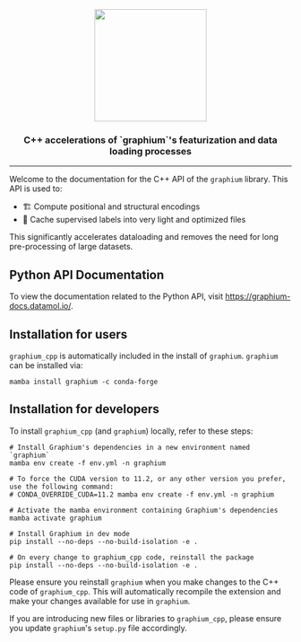 <div align="center">
    <img src="../../images/banner-tight.png" height="200px">
    <h3>C++ accelerations of `graphium`'s featurization and data loading processes</h3>
</div>

---

Welcome to the documentation for the C++ API of the `graphium` library. This API is used to:

- 🏗️ Compute positional and structural encodings
- 📁 Cache supervised labels into very light and optimized files

This significantly accelerates dataloading and removes the need for long pre-processing of large datasets.

## Python API Documentation

To view the documentation related to the Python API, visit https://graphium-docs.datamol.io/.

## Installation for users 
`graphium_cpp` is automatically included in the install of `graphium`. `graphium` can be installed via:
```
mamba install graphium -c conda-forge
```

## Installation for developers 
To install `graphium_cpp` (and `graphium`) locally, refer to these steps:
```
# Install Graphium's dependencies in a new environment named `graphium`
mamba env create -f env.yml -n graphium

# To force the CUDA version to 11.2, or any other version you prefer, use the following command:
# CONDA_OVERRIDE_CUDA=11.2 mamba env create -f env.yml -n graphium

# Activate the mamba environment containing Graphium's dependencies
mamba activate graphium

# Install Graphium in dev mode
pip install --no-deps --no-build-isolation -e .

# On every change to graphium_cpp code, reinstall the package
pip install --no-deps --no-build-isolation -e .
```

Please ensure you reinstall `graphium` when you make changes to the C++ code of `graphium_cpp`. This will automatically recompile the extension and make your changes available for use in `graphium`. 

If you are introducing new files or libraries to `graphium_cpp`, please ensure you update `graphium`'s `setup.py` file accordingly. 